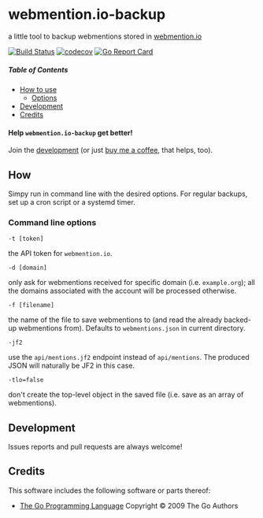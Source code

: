# webmention.io-backup
a little tool to backup webmentions stored in [webmention.io](https://webmention.io/)

[![Build Status](https://travis-ci.org/nekr0z/webmention.io-backup.svg?branch=master)](https://travis-ci.org/nekr0z/webmention.io-backup) [![codecov](https://codecov.io/gh/nekr0z/webmention.io-backup/branch/master/graph/badge.svg)](https://codecov.io/gh/nekr0z/webmention.io-backup) [![Go Report Card](https://goreportcard.com/badge/github.com/nekr0z/webmention.io-backup)](https://goreportcard.com/report/github.com/nekr0z/webmention.io-backup)

##### Table of Contents
* [How to use](#how)
  * [Options](#command-line-options)
* [Development](#development)
* [Credits](#credits)

#### Help `webmention.io-backup` get better!
Join the [development](#development) (or just [buy me a coffee](https://www.buymeacoffee.com/nekr0z), that helps, too).

## How
Simpy run in command line with the desired options. For regular backups, set up a cron script or a systemd timer.

### Command line options
```
-t [token]
```
the API token for `webmention.io`.

```
-d [domain]
```
only ask for webmentions received for specific domain (i.e. `example.org`); all the domains associated with the account will be processed otherwise.

```
-f [filename]
```
the name of the file to save webmentions to (and read the already backed-up webmentions from). Defaults to `webmentions.json` in current directory.

```
-jf2
```
use the `api/mentions.jf2` endpoint instead of `api/mentions`. The produced JSON will naturally be JF2 in this case.

```
-tlo=false
```
don't create the top-level object in the saved file (i.e. save as an array of webmentions).

## Development
Issues reports and pull requests are always welcome!

## Credits
This software includes the following software or parts thereof:
* [The Go Programming Language](https://golang.org) Copyright © 2009 The Go Authors
